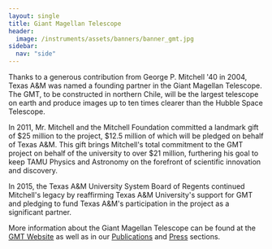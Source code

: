```yaml
---
layout: single
title: Giant Magellan Telescope
header:
  image: /instruments/assets/banners/banner_gmt.jpg
sidebar:
  nav: "side"
---
```

Thanks to a generous contribution from George P. Mitchell '40 in 2004, Texas A&M was named a founding partner in the Giant Magellan Telescope. The GMT, to be constructed in northern Chile, will be the largest telescope on earth and produce images up to ten times clearer than the Hubble Space Telescope.

In 2011, Mr. Mitchell and the Mitchell Foundation committed a landmark gift of $25 million to the project, $12.5 million of which will be pledged on behalf of Texas A&M. This gift brings Mitchell's total commitment to the GMT project on behalf of the university to over $21 million, furthering his goal to keep TAMU Physics and Astronomy on the forefront of scientific innovation and discovery.

In 2015, the Texas A&M University System Board of Regents continued Mitchell's legacy by reaffirming Texas A&M University's support for GMT and pledging to fund Texas A&M's participation in the project as a significant partner.

More information about the Giant Magellan Telescope can be found at the [GMT Website](http://gmto.org) as well as in our <a href="/publications/">Publications</a> and <a href="/press/">Press</a> sections.
